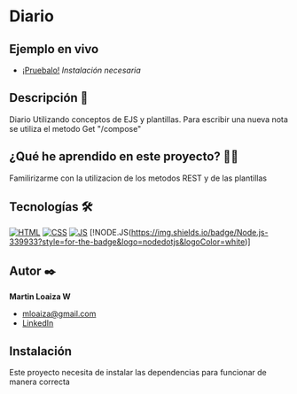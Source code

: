 # Diario

## Ejemplo en vivo
- [¡Pruebalo!](https://mloaiza98.github.io/Clima/)
 *Instalación necesaria*

## Descripción 📑

Diario Utilizando conceptos de EJS y plantillas. Para escribir una nueva nota se utiliza el metodo Get "/compose"  

## ¿Qué he aprendido en este proyecto? 🙇🏻 

Familirizarme con la utilizacion de los metodos REST y de las plantillas 

## Tecnologías 🛠
<!-- Iconos sacados de: https://github.com/hendrasob/badges/blob/master/README.md y https://github.com/alexandresanlim/Badges4-README.md-Profile -->
[![HTML](https://img.shields.io/badge/HTML5-E34F26?style=for-the-badge&logo=html5&logoColor=white)](https://es.wikipedia.org/wiki/HTML5)
[![CSS](https://img.shields.io/badge/CSS3-1572B6?style=for-the-badge&logo=css3&logoColor=white)](https://es.wikipedia.org/wiki/CSS)
[![JS](https://img.shields.io/badge/JavaScript-F7DF1E?style=for-the-badge&logo=javascript&logoColor=black)](https://es.wikipedia.org/wiki/JavaScript)
[!NODE.JS(https://img.shields.io/badge/Node.js-339933?style=for-the-badge&logo=nodedotjs&logoColor=white)]


## Autor ✒️
**Martin Loaiza W**

* [mloaiza@gmail.com](mailto:mloaizaw@gmail.com)
* [LinkedIn](https://www.linkedin.com/in/martin-loaiza-wills-73341615b/)


## Instalación 
Este proyecto necesita de instalar las dependencias para funcionar de manera correcta
  
